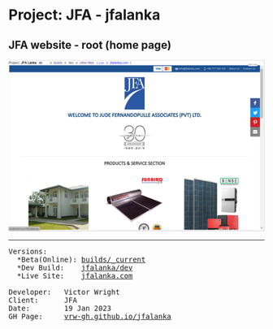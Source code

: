# Project: JFA - jfalanka

## JFA website - root (home page)

![screenshot](https://github.com/vrw-GH/assets/raw/main/repo-media/jfalanka/Screenshot.png)

---

<pre>
Versions:
  *Beta(Online): <a href="https://github.com/vrw-GH/jfalanka/tree/main/builds/_current">builds/_current</a>
  *Dev Build:    <a href="https://github.com/vrw-GH/jfalanka/tree/main/dev">jfalanka/dev</a>
  *Live Site:    <a href="http://www.jfalanka.com">jfalanka.com</a>

Developer:   Victor Wright
Client:      JFA
Date:        19 Jan 2023
GH Page:     <a href="https://vrw-gh.github.io/jfalanka/">vrw-gh.github.io/jfalanka</a>
</pre>
